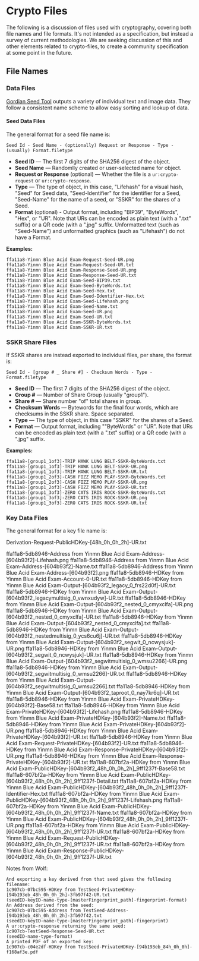 # Crypto Files
The following is a discussion of files used with cryptography, covering both file names and file formats. It's not intended as a specification, but instead a survey of current methodologies. We are seeking discussion of this and other elements related to crypto-files, to create a community specification at some point in the future.
## File Names

### Data Files

[Gordian Seed Tool](https://github.com/BlockchainCommons/GordianSeedTool-iOS) outputs a variety of individual text and image data. They follow a consistent name scheme to allow easy sorting and lookup of data.

#### Seed Data Files
The general format for a seed file name is:

`Seed Id - Seed Name - (optionally) Request or Response - Type - (usually) Format.filetype`

* **Seed ID** — The first 7 digits of the SHA256 digest of the object.
* **Seed Name** — Randomlly created or user-selected name for object.
* **Request or Response** (optional) — Whether the file is a `ur:crypto-request` or `ur:crypto-response`.
* **Type** — The type of object, in this case, "Lifehash" for a visual hash, "Seed" for Seed data, "Seed-Identifier" for the identifier for a Seed, "Seed-Name" for the name of a seed, or "SSKR" for the shares of a Seed. 
* **Format** (optional) - Output format, including "BIP39", "ByteWords", "Hex", or "UR". Note that URs can be encoded as plain text (with a ".txt" suffix) or a QR code (with a ".jpg" suffix. Unformatted text (such as "Seed-Name") and unformatted graphics (such as "Lifehash") do not have a Format.

**Examples:**
```
ffa11a8-Yinmn Blue Acid Exam-Request-Seed-UR.png
ffa11a8-Yinmn Blue Acid Exam-Request-Seed-UR.txt
ffa11a8-Yinmn Blue Acid Exam-Response-Seed-UR.png
ffa11a8-Yinmn Blue Acid Exam-Response-Seed-UR.txt
ffa11a8-Yinmn Blue Acid Exam-Seed-BIP39.txt
ffa11a8-Yinmn Blue Acid Exam-Seed-ByteWords.txt
ffa11a8-Yinmn Blue Acid Exam-Seed-Hex.txt
ffa11a8-Yinmn Blue Acid Exam-Seed-Identifier-Hex.txt
ffa11a8-Yinmn Blue Acid Exam-Seed-Lifehash.png
ffa11a8-Yinmn Blue Acid Exam-Seed-Name.txt
ffa11a8-Yinmn Blue Acid Exam-Seed-UR.png
ffa11a8-Yinmn Blue Acid Exam-Seed-UR.txt
ffa11a8-Yinmn Blue Acid Exam-SSKR-ByteWords.txt
ffa11a8-Yinmn Blue Acid Exam-SSKR-UR.txt
```

### SSKR Share Files

If SSKR shares are instead exported to individual files, per share, the format is:

`Seed Id - [group # _ Share #] - Checksum Words - Type - Format.filetype`

* **Seed ID** — The first 7 digits of the SHA256 digest of the object.
* **Group #** — Number of Share Group (usually "group1").
* **Share #** — Share number "of" total shares in group.
* **Checksum Words** — Bytewords for the final four words, which are checksums in the SSKR share. Space separated.
* **Type** — The type of object, in this case "SSKR" for the shares of a Seed. 
* **Format** — Output format, including ""ByteWords" or "UR". Note that URs can be encoded as plain text (with a ".txt" suffix) or a QR code (with a ".jpg" suffix.

**Examples:**
```
ffa11a8-[group1_1of3]-TRIP HAWK LUNG BELT-SSKR-ByteWords.txt
ffa11a8-[group1_1of3]-TRIP HAWK LUNG BELT-SSKR-UR.png
ffa11a8-[group1_1of3]-TRIP HAWK LUNG BELT-SSKR-UR.txt
ffa11a8-[group1_2of3]-CASH FIZZ MEMO PLAY-SSKR-ByteWords.txt
ffa11a8-[group1_2of3]-CASH FIZZ MEMO PLAY-SSKR-UR.png
ffa11a8-[group1_2of3]-CASH FIZZ MEMO PLAY-SSKR-UR.txt
ffa11a8-[group1_3of3]-ZERO CATS IRIS ROCK-SSKR-ByteWords.txt
ffa11a8-[group1_3of3]-ZERO CATS IRIS ROCK-SSKR-UR.png
ffa11a8-[group1_3of3]-ZERO CATS IRIS ROCK-SSKR-UR.txt
```
### Key Data Files

The general format for a key file name is:



Derivation-Request-PublicHDKey-[48h_0h_0h_2h]-UR.txt

ffa11a8-5db8946-Address from Yinmn Blue Acid Exam-Address-[604b93f2]-Lifehash.png
ffa11a8-5db8946-Address from Yinmn Blue Acid Exam-Address-[604b93f2]-Name.txt
ffa11a8-5db8946-Address from Yinmn Blue Acid Exam-Address-[604b93f2].png
ffa11a8-5db8946-HDKey from Yinmn Blue Acid Exam-Account-0-UR.txt
ffa11a8-5db8946-HDKey from Yinmn Blue Acid Exam-Output-[604b93f2_legacy_0_frs22d0f]-UR.txt
ffa11a8-5db8946-HDKey from Yinmn Blue Acid Exam-Output-[604b93f2_legacymultisig_0_vwnxudyw]-UR.txt
ffa11a8-5db8946-HDKey from Yinmn Blue Acid Exam-Output-[604b93f2_nested_0_cmyxclfa]-UR.png
ffa11a8-5db8946-HDKey from Yinmn Blue Acid Exam-Output-[604b93f2_nested_0_cmyxclfa]-UR.txt
ffa11a8-5db8946-HDKey from Yinmn Blue Acid Exam-Output-[604b93f2_nested_0_cmyxclfa].txt
ffa11a8-5db8946-HDKey from Yinmn Blue Acid Exam-Output-[604b93f2_nestedmultisig_0_ycs6cu6j]-UR.txt
ffa11a8-5db8946-HDKey from Yinmn Blue Acid Exam-Output-[604b93f2_segwit_0_ncwysjuk]-UR.png
ffa11a8-5db8946-HDKey from Yinmn Blue Acid Exam-Output-[604b93f2_segwit_0_ncwysjuk]-UR.txt
ffa11a8-5db8946-HDKey from Yinmn Blue Acid Exam-Output-[604b93f2_segwitmultisig_0_wmsu2266]-UR.png
ffa11a8-5db8946-HDKey from Yinmn Blue Acid Exam-Output-[604b93f2_segwitmultisig_0_wmsu2266]-UR.txt
ffa11a8-5db8946-HDKey from Yinmn Blue Acid Exam-Output-[604b93f2_segwitmultisig_0_wmsu2266].txt
ffa11a8-5db8946-HDKey from Yinmn Blue Acid Exam-Output-[604b93f2_taproot_0_nay7kr6q]-UR.txt
ffa11a8-5db8946-HDKey from Yinmn Blue Acid Exam-PrivateHDKey-[604b93f2]-Base58.txt
ffa11a8-5db8946-HDKey from Yinmn Blue Acid Exam-PrivateHDKey-[604b93f2]-Lifehash.png
ffa11a8-5db8946-HDKey from Yinmn Blue Acid Exam-PrivateHDKey-[604b93f2]-Name.txt
ffa11a8-5db8946-HDKey from Yinmn Blue Acid Exam-PrivateHDKey-[604b93f2]-UR.png
ffa11a8-5db8946-HDKey from Yinmn Blue Acid Exam-PrivateHDKey-[604b93f2]-UR.txt
ffa11a8-5db8946-HDKey from Yinmn Blue Acid Exam-Request-PrivateHDKey-[604b93f2]-UR.txt
ffa11a8-5db8946-HDKey from Yinmn Blue Acid Exam-Response-PrivateHDKey-[604b93f2]-UR.png
ffa11a8-5db8946-HDKey from Yinmn Blue Acid Exam-Response-PrivateHDKey-[604b93f2]-UR.txt
ffa11a8-607bf2a-HDKey from Yinmn Blue Acid Exam-PublicHDKey-[604b93f2_48h_0h_0h_2h]_9ff1237f-Base58.txt
ffa11a8-607bf2a-HDKey from Yinmn Blue Acid Exam-PublicHDKey-[604b93f2_48h_0h_0h_2h]_9ff1237f-Detail.txt
ffa11a8-607bf2a-HDKey from Yinmn Blue Acid Exam-PublicHDKey-[604b93f2_48h_0h_0h_2h]_9ff1237f-Identifier-Hex.txt
ffa11a8-607bf2a-HDKey from Yinmn Blue Acid Exam-PublicHDKey-[604b93f2_48h_0h_0h_2h]_9ff1237f-Lifehash.png
ffa11a8-607bf2a-HDKey from Yinmn Blue Acid Exam-PublicHDKey-[604b93f2_48h_0h_0h_2h]_9ff1237f-Name.txt
ffa11a8-607bf2a-HDKey from Yinmn Blue Acid Exam-PublicHDKey-[604b93f2_48h_0h_0h_2h]_9ff1237f-UR.png
ffa11a8-607bf2a-HDKey from Yinmn Blue Acid Exam-PublicHDKey-[604b93f2_48h_0h_0h_2h]_9ff1237f-UR.txt
ffa11a8-607bf2a-HDKey from Yinmn Blue Acid Exam-Request-PublicHDKey-[604b93f2_48h_0h_0h_2h]_9ff1237f-UR.txt
ffa11a8-607bf2a-HDKey from Yinmn Blue Acid Exam-Response-PublicHDKey-[604b93f2_48h_0h_0h_2h]_9ff1237f-UR.txt

Notes from Wolf:
```
And exporting a key derived from that seed gives the following filename:
1c907cb-07bc595-HDKey from TestSeed-PrivateHDKey-[94b193eb_48h_0h_0h_2h]-3fb97f42-UR.txt
(seedID-keyID-name-type-[masterFingerprint_path]-fingerprint-format)
An Address derived from the seed:
1c907cb-07bc595-Address from TestSeed-Address-[94b193eb_48h_0h_0h_2h]-3fb97f42.txt
(seedID-keyID-name-type-[masterFingerprint_path]-fingerprint)
A ur:crypto-response returning the same seed:
1c907cb-TestSeed-Response-Seed-UR.txt
(seedID-name-type-format)
A printed PDF of an exported key:
1c907cb-c04e2df-HDKey from TestSeed-PrivateHDKey-[94b193eb_84h_0h_0h]-f168af3e.pdf
```
